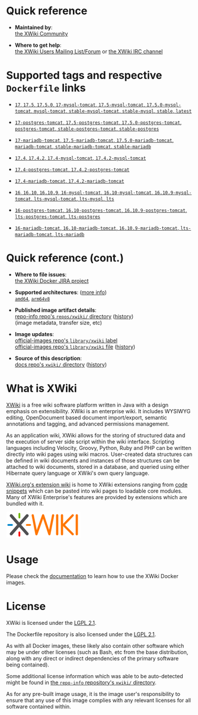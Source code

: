 <!--

********************************************************************************

WARNING:

    DO NOT EDIT "xwiki/README.md"

    IT IS AUTO-GENERATED

    (from the other files in "xwiki/" combined with a set of templates)

********************************************************************************

-->

# Quick reference

-	**Maintained by**:  
	[the XWiki Community](https://github.com/xwiki-contrib/docker-xwiki)

-	**Where to get help**:  
	[the XWiki Users Mailing List/Forum](http://dev.xwiki.org/xwiki/bin/view/Community/MailingLists) or [the XWiki IRC channel](http://dev.xwiki.org/xwiki/bin/view/Community/IRC)

# Supported tags and respective `Dockerfile` links

-	[`17`, `17.5`, `17.5.0`, `17-mysql-tomcat`, `17.5-mysql-tomcat`, `17.5.0-mysql-tomcat`, `mysql-tomcat`, `stable-mysql-tomcat`, `stable-mysql`, `stable`, `latest`](https://github.com/xwiki-contrib/docker-xwiki/blob/33e5c797b2cfa5527452b679bce856d79f4c4e29/17/mysql-tomcat/Dockerfile)

-	[`17-postgres-tomcat`, `17.5-postgres-tomcat`, `17.5.0-postgres-tomcat`, `postgres-tomcat`, `stable-postgres-tomcat`, `stable-postgres`](https://github.com/xwiki-contrib/docker-xwiki/blob/33e5c797b2cfa5527452b679bce856d79f4c4e29/17/postgres-tomcat/Dockerfile)

-	[`17-mariadb-tomcat`, `17.5-mariadb-tomcat`, `17.5.0-mariadb-tomcat`, `mariadb-tomcat`, `stable-mariadb-tomcat`, `stable-mariadb`](https://github.com/xwiki-contrib/docker-xwiki/blob/33e5c797b2cfa5527452b679bce856d79f4c4e29/17/mariadb-tomcat/Dockerfile)

-	[`17.4`, `17.4.2`, `17.4-mysql-tomcat`, `17.4.2-mysql-tomcat`](https://github.com/xwiki-contrib/docker-xwiki/blob/26aac747da65d11d2d238a91fc17c0f00c3f8807/17.4/mysql-tomcat/Dockerfile)

-	[`17.4-postgres-tomcat`, `17.4.2-postgres-tomcat`](https://github.com/xwiki-contrib/docker-xwiki/blob/26aac747da65d11d2d238a91fc17c0f00c3f8807/17.4/postgres-tomcat/Dockerfile)

-	[`17.4-mariadb-tomcat`, `17.4.2-mariadb-tomcat`](https://github.com/xwiki-contrib/docker-xwiki/blob/26aac747da65d11d2d238a91fc17c0f00c3f8807/17.4/mariadb-tomcat/Dockerfile)

-	[`16`, `16.10`, `16.10.9`, `16-mysql-tomcat`, `16.10-mysql-tomcat`, `16.10.9-mysql-tomcat`, `lts-mysql-tomcat`, `lts-mysql`, `lts`](https://github.com/xwiki-contrib/docker-xwiki/blob/6a1adf447819ae22156427e3468d1820110cdfb5/16/mysql-tomcat/Dockerfile)

-	[`16-postgres-tomcat`, `16.10-postgres-tomcat`, `16.10.9-postgres-tomcat`, `lts-postgres-tomcat`, `lts-postgres`](https://github.com/xwiki-contrib/docker-xwiki/blob/6a1adf447819ae22156427e3468d1820110cdfb5/16/postgres-tomcat/Dockerfile)

-	[`16-mariadb-tomcat`, `16.10-mariadb-tomcat`, `16.10.9-mariadb-tomcat`, `lts-mariadb-tomcat`, `lts-mariadb`](https://github.com/xwiki-contrib/docker-xwiki/blob/6a1adf447819ae22156427e3468d1820110cdfb5/16/mariadb-tomcat/Dockerfile)

# Quick reference (cont.)

-	**Where to file issues**:  
	[the XWiki Docker JIRA project](http://jira.xwiki.org/browse/XDOCKER)

-	**Supported architectures**: ([more info](https://github.com/docker-library/official-images#architectures-other-than-amd64))  
	[`amd64`](https://hub.docker.com/r/amd64/xwiki/), [`arm64v8`](https://hub.docker.com/r/arm64v8/xwiki/)

-	**Published image artifact details**:  
	[repo-info repo's `repos/xwiki/` directory](https://github.com/docker-library/repo-info/blob/master/repos/xwiki) ([history](https://github.com/docker-library/repo-info/commits/master/repos/xwiki))  
	(image metadata, transfer size, etc)

-	**Image updates**:  
	[official-images repo's `library/xwiki` label](https://github.com/docker-library/official-images/issues?q=label%3Alibrary%2Fxwiki)  
	[official-images repo's `library/xwiki` file](https://github.com/docker-library/official-images/blob/master/library/xwiki) ([history](https://github.com/docker-library/official-images/commits/master/library/xwiki))

-	**Source of this description**:  
	[docs repo's `xwiki/` directory](https://github.com/docker-library/docs/tree/master/xwiki) ([history](https://github.com/docker-library/docs/commits/master/xwiki))

# What is XWiki

[XWiki](http://xwiki.org) is a free wiki software platform written in Java with a design emphasis on extensibility. XWiki is an enterprise wiki. It includes WYSIWYG editing, OpenDocument based document import/export, semantic annotations and tagging, and advanced permissions management.

As an application wiki, XWiki allows for the storing of structured data and the execution of server side script within the wiki interface. Scripting languages including Velocity, Groovy, Python, Ruby and PHP can be written directly into wiki pages using wiki macros. User-created data structures can be defined in wiki documents and instances of those structures can be attached to wiki documents, stored in a database, and queried using either Hibernate query language or XWiki's own query language.

[XWiki.org's extension wiki](http://extensions.xwiki.org) is home to XWiki extensions ranging from [code snippets](http://snippets.xwiki.org) which can be pasted into wiki pages to loadable core modules. Many of XWiki Enterprise's features are provided by extensions which are bundled with it.

![logo](https://raw.githubusercontent.com/docker-library/docs/6fb07a8dacbad5cc548b87e4c267823a4aa98660/xwiki/logo.png)

# Usage

Please check the [documentation](https://github.com/xwiki-contrib/docker-xwiki/blob/master/README.md) to learn how to use the XWiki Docker images.

# License

XWiki is licensed under the [LGPL 2.1](https://github.com/xwiki-contrib/docker-xwiki/blob/master/LICENSE).

The Dockerfile repository is also licensed under the [LGPL 2.1](https://github.com/xwiki-contrib/docker-xwiki/blob/master/LICENSE).

As with all Docker images, these likely also contain other software which may be under other licenses (such as Bash, etc from the base distribution, along with any direct or indirect dependencies of the primary software being contained).

Some additional license information which was able to be auto-detected might be found in [the `repo-info` repository's `xwiki/` directory](https://github.com/docker-library/repo-info/tree/master/repos/xwiki).

As for any pre-built image usage, it is the image user's responsibility to ensure that any use of this image complies with any relevant licenses for all software contained within.
